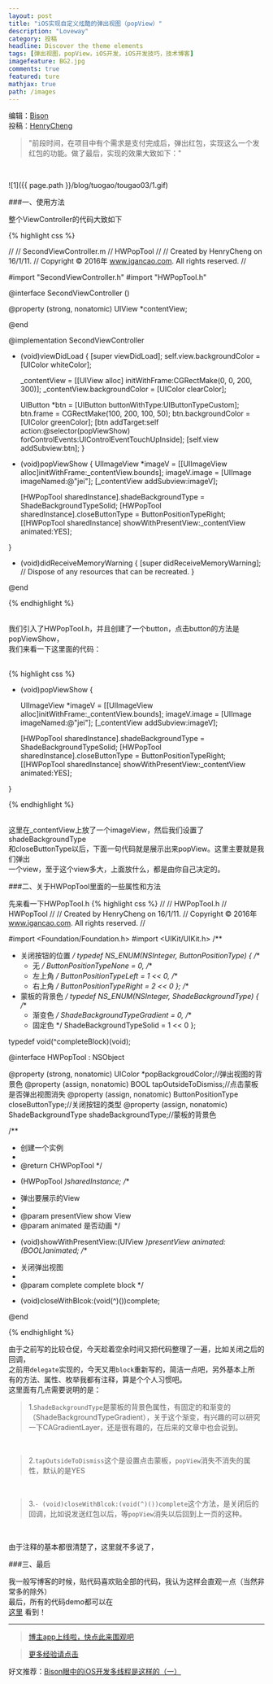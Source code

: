 ```yaml
---
layout: post
title: "iOS实现自定义炫酷的弹出视图（popView）"
description: "Loveway"
category: 投稿
headline: Discover the theme elements
tags: [弹出视图，popView，iOS开发，iOS开发技巧，技术博客]
imagefeature: BG2.jpg
comments: true
featured: ture
mathjax: true
path: /images
---
```

编辑：[Bison](http://allluckly.cn/)<br>
投稿：[HenryCheng](http://www.jianshu.com/users/233c37d8a732/latest_articles)<br>

>&quot;前段时间，在项目中有个需求是支付完成后，弹出红包，实现这么一个发红包的功能。做了最后，实现的效果大致如下：&quot;

<br>

![1]({{ page.path }}/blog/tuogao/tougao03/1.gif)<br>


###一、使用方法<br>

整个ViewController的代码大致如下<br>

{% highlight css %}


//
//  SecondViewController.m
//  HWPopTool
//
//  Created by HenryCheng on 16/1/11.
//  Copyright © 2016年 www.igancao.com. All rights reserved.
//

#import "SecondViewController.h"
#import "HWPopTool.h"

@interface SecondViewController ()

@property (strong, nonatomic) UIView *contentView;

@end

@implementation SecondViewController

- (void)viewDidLoad {
    [super viewDidLoad];
    self.view.backgroundColor = [UIColor whiteColor];

    _contentView = [[UIView alloc] initWithFrame:CGRectMake(0, 0, 200, 300)];
    _contentView.backgroundColor = [UIColor clearColor];

    UIButton *btn = [UIButton buttonWithType:UIButtonTypeCustom];
    btn.frame = CGRectMake(100, 200, 100, 50);
    btn.backgroundColor = [UIColor greenColor];
    [btn addTarget:self action:@selector(popViewShow) forControlEvents:UIControlEventTouchUpInside];
    [self.view addSubview:btn];
}

- (void)popViewShow {
    UIImageView *imageV = [[UIImageView alloc]initWithFrame:_contentView.bounds];
    imageV.image = [UIImage imageNamed:@"jei"];
    [_contentView addSubview:imageV];

    [HWPopTool sharedInstance].shadeBackgroundType = ShadeBackgroundTypeSolid;
    [HWPopTool sharedInstance].closeButtonType = ButtonPositionTypeRight;
    [[HWPopTool sharedInstance] showWithPresentView:_contentView animated:YES];

}

- (void)didReceiveMemoryWarning {
    [super didReceiveMemoryWarning];
    // Dispose of any resources that can be recreated.
}

@end

{% endhighlight %}

<br>
我们引入了HWPopTool.h，并且创建了一个button，点击button的方法是popViewShow，<br>
我们来看一下这里面的代码：<br>
<br>

{% highlight css %}

- (void)popViewShow {

    UIImageView *imageV = [[UIImageView alloc]initWithFrame:_contentView.bounds];
    imageV.image = [UIImage imageNamed:@"jei"];
    [_contentView addSubview:imageV];

    [HWPopTool sharedInstance].shadeBackgroundType = ShadeBackgroundTypeSolid;
    [HWPopTool sharedInstance].closeButtonType = ButtonPositionTypeRight;
    [[HWPopTool sharedInstance] showWithPresentView:_contentView animated:YES];

}

{% endhighlight %}

<br>
这里在_contentView上放了一个imageView，然后我们设置了shadeBackgroundType<br>
和closeButtonType以后，下面一句代码就是展示出来popView。这里主要就是我们弹出<br>
一个view，至于这个view多大，上面放什么，都是由你自己决定的。<br>

###二、关于HWPopTool里面的一些属性和方法<br>

先来看一下HWPopTool.h
{% highlight css %}
//
//  HWPopTool.h
//  HWPopTool
//
//  Created by HenryCheng on 16/1/11.
//  Copyright © 2016年 www.igancao.com. All rights reserved.
//

#import <Foundation/Foundation.h>
#import <UIKit/UIKit.h>
/**
*  关闭按钮的位置
*/
typedef NS_ENUM(NSInteger, ButtonPositionType) {
    /**
    *  无
    */
    ButtonPositionTypeNone = 0,
    /**
    *  左上角
    */
    ButtonPositionTypeLeft = 1 << 0,
    /**
    *  右上角
    */
    ButtonPositionTypeRight = 2 << 0
};
/**
*  蒙板的背景色
*/
typedef NS_ENUM(NSInteger, ShadeBackgroundType) {
    /**
    *  渐变色
    */
    ShadeBackgroundTypeGradient = 0,
    /**
    *  固定色
    */
    ShadeBackgroundTypeSolid = 1 << 0
};

typedef void(^completeBlock)(void);

@interface HWPopTool : NSObject

@property (strong, nonatomic) UIColor *popBackgroudColor;//弹出视图的背景色
@property (assign, nonatomic) BOOL tapOutsideToDismiss;//点击蒙板是否弹出视图消失
@property (assign, nonatomic) ButtonPositionType closeButtonType;//关闭按钮的类型
@property (assign, nonatomic) ShadeBackgroundType shadeBackgroundType;//蒙板的背景色

/**
*  创建一个实例
*
*  @return CHWPopTool
*/
+ (HWPopTool *)sharedInstance;
/**
*  弹出要展示的View
*
*  @param presentView show View
*  @param animated    是否动画
*/
- (void)showWithPresentView:(UIView *)presentView animated:(BOOL)animated;
/**
*  关闭弹出视图
*
*  @param complete complete block
*/
- (void)closeWithBlcok:(void(^)())complete;

@end

{% endhighlight %}

由于之前写的比较仓促，今天趁着空余时间又把代码整理了一遍，比如关闭之后的回调，<br>
之前用`delegate`实现的，今天又用`block`重新写的，简洁一点吧，另外基本上所<br>
有的方法、属性、枚举我都有注释，算是个个人习惯吧。<br>
这里面有几点需要说明的是：<br>

> 1.`ShadeBackgroundType`是蒙板的背景色属性，有固定的和渐变的（ShadeBackgroundTypeGradient），关于这个渐变，有兴趣的可以研究一下CAGradientLayer，还是很有趣的，在后来的文章中也会说到。

<br>

> 2.`tapOutsideToDismiss`这个是设置点击蒙板，`popView`消失不消失的属性，默认的是YES

<br>

> 3.`- (void)closeWithBlcok:(void(^)())complete`这个方法，是关闭后的回调，比如说发送红包以后，等`popView`消失以后回到上一页的这种。

<br>

由于注释的基本都很清楚了，这里就不多说了，<br>

###三、最后

我一般写博客的时候，贴代码喜欢贴全部的代码，我认为这样会直观一点（当然非常多的除外）<br>
最后，所有的代码demo都可以在<br>
[这里](https://github.com/Loveway/HWPopTool) 看到！<br>


----------------------------------------------------------

> [博主app上线啦，快点此来围观吧](https://itunes.apple.com/us/app/it-blog-zi-xueios-kai-fa-jin/id1067787090?l=zh&ls=1&mt=8)<br>

> [更多经验请点击](http://allluckly.cn/)<br>

好文推荐：[Bison眼中的iOS开发多线程是这样的（一）](http://allluckly.cn/多线程/duoxiancheng01/)<br>







